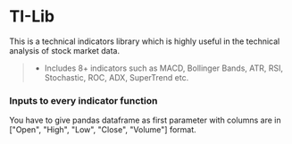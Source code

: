 # TI-Lib
This is a technical indicators library which is highly useful in the technical analysis of stock market data.

> * Includes 8+ indicators such as MACD, Bollinger Bands, ATR, RSI, 
>   Stochastic, ROC, ADX, SuperTrend etc.

### Inputs to every indicator function
You have to give pandas dataframe as first parameter with columns are in ["Open", "High", "Low", "Close", "Volume"] format.
